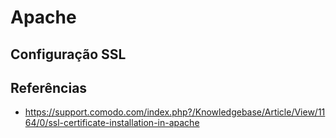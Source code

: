 # Apache 

## Configuração SSL



## Referências
- https://support.comodo.com/index.php?/Knowledgebase/Article/View/1164/0/ssl-certificate-installation-in-apache